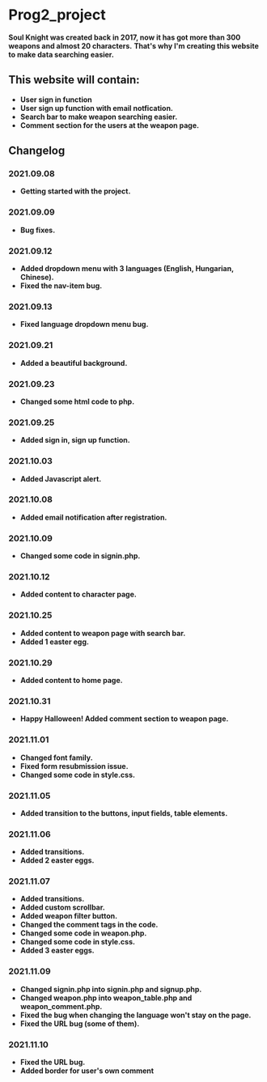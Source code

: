 # Prog2_project

**Soul Knight was created back in 2017, now it has got more than 300 weapons and almost 20 characters.**
**That's why I'm creating this website to make data searching easier.**

## This website will contain:
* **User sign in function**
* **User sign up function with email notfication.**
* **Search bar to make weapon searching easier.**
* **Comment section for the users at the weapon page.**

## Changelog

### 2021.09.08
* **Getting started with the project.**

### 2021.09.09
* **Bug fixes.**

### 2021.09.12
* **Added dropdown menu with 3 languages (English, Hungarian, Chinese).**
* **Fixed the nav-item bug.**

### 2021.09.13
* **Fixed language dropdown menu bug.**

### 2021.09.21
* **Added a beautiful background.**

### 2021.09.23
* **Changed some html code to php.**

### 2021.09.25
* **Added sign in, sign up function.**

### 2021.10.03
* **Added Javascript alert.**

### 2021.10.08
* **Added email notification after registration.**

### 2021.10.09
* **Changed some code in signin.php.**

### 2021.10.12
* **Added content to character page.**

### 2021.10.25
* **Added content to weapon page with search bar.**
* **Added 1 easter egg.**

### 2021.10.29
* **Added content to home page.**

### 2021.10.31
* **Happy Halloween! Added comment section to weapon page.**

### 2021.11.01
* **Changed font family.**
* **Fixed form resubmission issue.**
* **Changed some code in style.css.**

### 2021.11.05
* **Added transition to the buttons, input fields, table elements.**

### 2021.11.06
* **Added transitions.**
* **Added 2 easter eggs.**

### 2021.11.07
* **Added transitions.**
* **Added custom scrollbar.**
* **Added weapon filter button.**
* **Changed the comment tags in the code.**
* **Changed some code in weapon.php.**
* **Changed some code in style.css.**
* **Added 3 easter eggs.**

### 2021.11.09
* **Changed signin.php into signin.php and signup.php.**
* **Changed weapon.php into weapon_table.php and weapon_comment.php.**
* **Fixed the bug when changing the language won't stay on the page.**
* **Fixed the URL bug (some of them).**

### 2021.11.10
* **Fixed the URL bug.**
* **Added border for user's own comment**